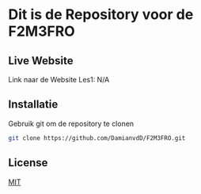 # Dit is de Repository voor de F2M3FRO

## Live Website
Link naar de Website Les1: N/A

## Installatie

Gebruik git om de repository te clonen

```bash
git clone https://github.com/DamianvdD/F2M3FRO.git
```

## License
[MIT](https://choosealicense.com/licenses/mit/)